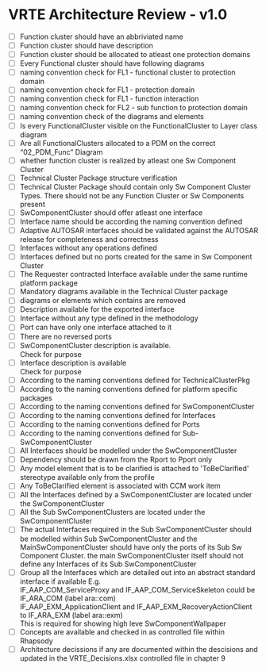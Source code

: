 # VRTE Architecture Review - v1.0

- [ ] Function cluster should have an abbriviated name
- [ ] Function cluster should have description
- [ ] Function cluster should be allocated to atleast one protection domains
- [ ] Every Functional cluster should have following diagrams 
- [ ] naming convention check for FL1 - functional cluster to protection domain
- [ ] naming convention check for FL1 - protection domain
- [ ] naming convention check for FL1 - function interaction
- [ ] naming convention check for FL2 - sub function to protection domain
- [ ] naming convention check of the diagrams and elements
- [ ] Is every FunctionalCluster visible on the FunctionalCluster to Layer class diagram
- [ ] Are all FunctionalClusters allocated to a PDM on the correct “02_PDM_Func” Diagram
- [ ] whether function cluster is realized by atleast one Sw Component Cluster
- [ ] Technical Cluster Package structure verification
- [ ] Technical Cluster Package should contain only Sw Component Cluster Types. There should not be any Function Cluster or Sw Components present
- [ ] SwComponentCluster should offer atleast one interface
- [ ] Interface name should be according the naming convention defined
- [ ] Adaptive AUTOSAR interfaces should be validated against the AUTOSAR release for completeness and correctness
- [ ] Interfaces without any operations defined
- [ ] Interfaces defined but no ports created for the same in Sw Component Cluster
- [ ] The Requester contracted Interface available under the same runtime platform package
- [ ] Mandatory diagrams available in the Technical Cluster package
- [ ] diagrams or elements which contains <rename> are removed
- [ ] Description available for the exported interface
- [ ] Interface without any type defined in the methodology
- [ ] Port can have only one interface attached to it
- [ ] There are no reversed ports
- [ ] SwComponentCluster description is available.<br/>
Check for purpose
- [ ] Interface description is available<br/>
Check for purpose
- [ ] According to the naming conventions defined for TechnicalClusterPkg
- [ ] According to the naming conventions defined for platform specific packages
- [ ] According to the naming conventions defined for SwComponentCluster
- [ ] According to the naming conventions defined for Interfaces
- [ ] According to the naming conventions defined for Ports
- [ ] According to the naming conventions defined for Sub-SwComponentCluster
- [ ] All Interfaces should be modelled under the SwComponentCluster
- [ ] Dependency should be drawn from the Rport to Pport only
- [ ] Any model element that is to be clarified is attached to 'ToBeClarified' stereotype available only from the profile 
- [ ] Any ToBeClarified element is associated with CCM work item
- [ ] All the Interfaces defined by a SwComponentCluster are located under the SwComponentCluster
- [ ] All the Sub SwComponentClusters are located under the SwComponentCluster
- [ ] The actual Interfaces required in the Sub SwComponentCluster should be modelled within Sub SwComponentCluster and the MainSwComponentCluster should have only the ports of its Sub Sw Component Cluster. the main SwComponentCluster itself should not define any Interfaces of its Sub SwComponentCluster
- [ ] Group all the Interfaces which are detailed out into an abstract standard interface if available E.g. <br/>
IF_AAP_COM_ServiceProxy and IF_AAP_COM_ServiceSkeleton could be IF_ARA_COM (label ara::com)<br/>
IF_AAP_EXM_ApplicationClient and IF_AAP_EXM_RecoveryActionClient to IF_ARA_EXM (label ara::exm)<br/>
This is required for showing high leve SwComponentWallpaper<br/>
- [ ] Concepts are available and checked in as controlled file within Rhapsody
- [ ] Architecture decissions if any are documented within the descisions and updated in the VRTE_Decisions.xlsx controlled file in chapter 9